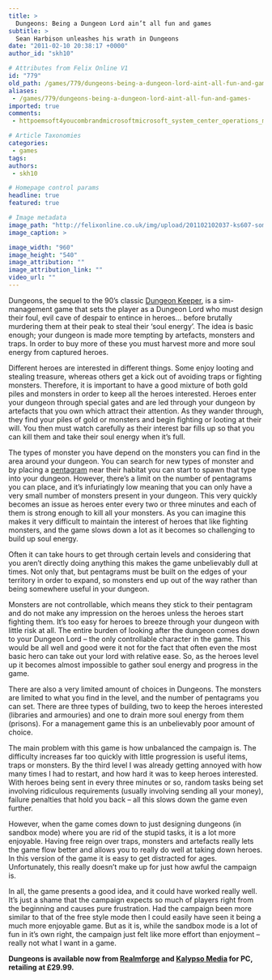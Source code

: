 ```yaml
---
title: >
  Dungeons: Being a Dungeon Lord ain’t all fun and games
subtitle: >
  Sean Harbison unleashes his wrath in Dungeons
date: "2011-02-10 20:38:17 +0000"
author_id: "skh10"

# Attributes from Felix Online V1
id: "779"
old_path: /games/779/dungeons-being-a-dungeon-lord-aint-all-fun-and-games-
aliases:
 - /games/779/dungeons-being-a-dungeon-lord-aint-all-fun-and-games-
imported: true
comments:
 - httpoemsoft4youcombrandmicrosoftmicrosoft_system_center_operations_manager_2007_r2_windows  Buy cheap Microsoft System Center Operations Manager 2007 R2 Oem Software Versionhttpoemsoft4youcombrandintuitintuit_quicken_home_and_business_2010_windows  Buy cheap Intuit Quicken Home And Business 2010 Oem Software Versionhttpoemsoft4youcombrandmicrosoftmicrosoft_office_2008_mac_os_mac_osx  Buy cheap Microsoft Office 2008 Mac OS Oem Software Versionhttpoemsoft4youcombrandwolframwolfram_mathematica_7_windows  Buy cheap Wolfram Mathematica 7 Oem Software Versionhttpoemsoft4youcombrandsonyacid_pro_7_0c  Buy cheap Sony ACID Pro 70c Oem Software VersionBuy Xilisoft ISO Burner for    1690     httpusasoftnetshopitem154Buy Autodesk AutoCAD Inventor Professional Suite 2010 32 bit for    39990     httpusasoftnetshopitem335Buy Neobyte Titan Backup for    1990     httpusasoftnetshopitem167Buy TamoSoft CommView For WiFi 6 Full fo

# Article Taxonomies
categories:
 - games
tags:
authors:
 - skh10

# Homepage control params
headline: true
featured: true

# Image metadata
image_path: "http://felixonline.co.uk/img/upload/201102102037-ks607-someothe.jpg"
image_caption: >

image_width: "960"
image_height: "540"
image_attribution: ""
image_attribution_link: ""
video_url: ""
---
```


Dungeons, the sequel to the 90’s classic [Dungeon Keeper](http://en.wikipedia.org/wiki/Dungeon_Keeper), is a sim-management game that sets the player as a Dungeon Lord who must design their foul, evil cave of despair to entince in heroes... before brutally murdering them at their peak to steal their ‘soul energy’. The idea is basic enough; your dungeon is made more tempting by artefacts, monsters and traps. In order to buy more of these you must harvest more and more soul energy from captured heroes.

Different heroes are interested in different things. Some enjoy looting and stealing treasure, whereas others get a kick out of avoiding traps or fighting monsters. Therefore, it is important to have a good mixture of both gold piles and monsters in order to keep all the heroes interested. Heroes enter your dungeon through special gates and are led through your dungeon by artefacts that you own which attract their attention. As they wander through, they find your piles of gold or monsters and begin fighting or looting at their will. You then must watch carefully as their interest bar fills up so that you can kill them and take their soul energy when it’s full.

The types of monster you have depend on the monsters you can find in the area around your dungeon. You can search for new types of monster and by placing a [pentagram](http://en.wikipedia.org/wiki/Pentagram) near their habitat you can start to spawn that type into your dungeon. However, there’s a limit on the number of pentagrams you can place, and it’s infuriatingly low meaning that you can only have a very small number of monsters present in your dungeon. This very quickly becomes an issue as heroes enter every two or three minutes and each of them is strong enough to kill all your monsters. As you can imagine this makes it very difficult to maintain the interest of heroes that like fighting monsters, and the game slows down a lot as it becomes so challenging to build up soul energy.

Often it can take hours to get through certain levels and considering that you aren’t directly doing anything this makes the game unbelievably dull at times. Not only that, but pentagrams must be built on the edges of your territory in order to expand, so monsters end up out of the way rather than being somewhere useful in your dungeon.

Monsters are not controllable, which means they stick to their pentagram and do not make any impression on the heroes unless the heroes start fighting them. It’s too easy for heroes to breeze through your dungeon with little risk at all. The entire burden of looking after the dungeon comes down to your Dungeon Lord – the only controllable character in the game. This would be all well and good were it not for the fact that often even the most basic hero can take out your lord with relative ease. So, as the heroes level up it becomes almost impossible to gather soul energy and progress in the game.

There are also a very limited amount of choices in Dungeons. The monsters are limited to what you find in the level, and the number of pentagrams you can set. There are three types of building, two to keep the heroes interested (libraries and armouries) and one to drain more soul energy from them (prisons). For a management game this is an unbelievably poor amount of choice.

The main problem with this game is how unbalanced the campaign is. The difficulty increases far too quickly with little progression is useful items, traps or monsters. By the third level I was already getting annoyed with how many times I had to restart, and how hard it was to keep heroes interested. With heroes being sent in every three minutes or so, random tasks being set involving ridiculous requirements (usually involving sending all your money), failure penalties that hold you back – all this slows down the game even further.

However, when the game comes down to just designing dungeons (in sandbox mode) where you are rid of the stupid tasks, it is a lot more enjoyable. Having free reign over traps, monsters and artefacts really lets the game flow better and allows you to really do well at taking down heroes. In this version of the game it is easy to get distracted for ages. Unfortunately, this really doesn’t make up for just how awful the campaign is.

In all, the game presents a good idea, and it could have worked really well. It’s just a shame that the campaign expects so much of players right from the beginning and causes pure frustration. Had the campaign been more similar to that of the free style mode then I could easily have seen it being a much more enjoyable game. But as it is, while the sandbox mode is a lot of fun in it’s own right, the campaign just felt like more effort than enjoyment – really not what I want in a game.

__Dungeons is available now from [Realmforge](http://www.realmforgestudios.com/en/) and [Kalypso Media](http://www.kalypsomedia.com/) for PC, retailing at £29.99.__
